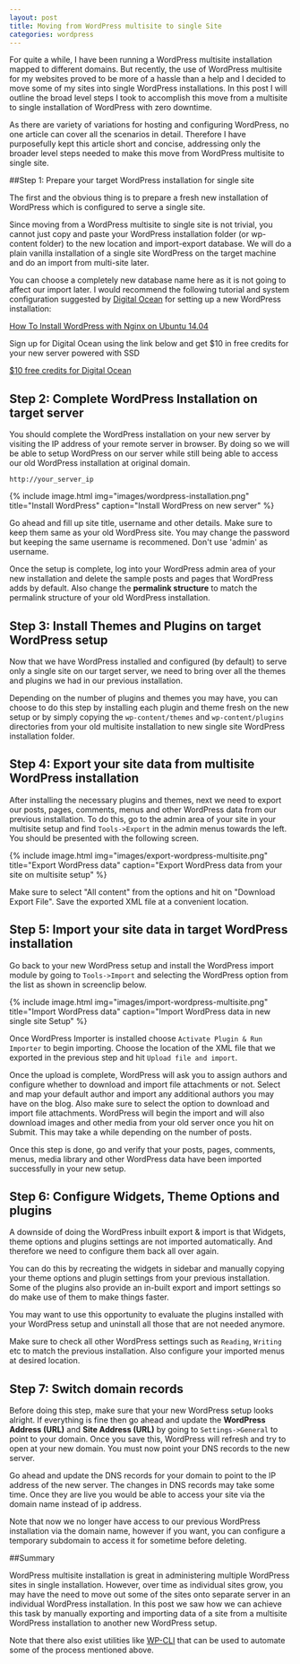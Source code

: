 ```yaml
---
layout: post
title: Moving from WordPress multisite to single Site
categories: wordpress
---
```


For quite a while, I have been running a WordPress multisite installation mapped to different domains. But recently, the use of WordPress multisite for my websites proved to be more of a hassle than a help and I decided to move some of my sites into single WordPress installations. In this post I will outline the broad level steps I took to accomplish this move from a multisite to single installation of WordPress with zero downtime.

As there are variety of variations for hosting and configuring WordPress, no one article can cover all the scenarios in detail. Therefore I have purposefully kept this article short and concise, addressing only the broader level steps needed to make this move from WordPress multisite to single site.

##Step 1: Prepare your target WordPress installation for single site

The first and the obvious thing is to prepare a fresh new installation of WordPress which is configured to serve a single site. 

Since moving from a WordPress multisite to single site is not trivial, you cannot just copy and paste your WordPress installation folder (or wp-content folder) to the new location and import-export database. We will do a plain vanilla installation of a single site WordPress on the target machine and do an import from multi-site later.

You can choose a completely new database name here as it is not going to affect our import later. I would recommend the following tutorial and system configuration suggested by [Digital Ocean](https://www.digitalocean.com/?refcode=931d5df50b74) for setting up a new WordPress installation:

[How To Install WordPress with Nginx on Ubuntu 14.04](https://www.digitalocean.com/community/tutorials/how-to-install-wordpress-with-nginx-on-ubuntu-14-04)

<div class="well text-center"><p>Sign up for Digital Ocean using the link below and get $10 in free credits for your new server powered with SSD</p>
<a class="brand-button" href="https://www.digitalocean.com/?refcode=931d5df50b74" target="_blank" rel="nofollow">$10 free credits for Digital Ocean</a>
</div>

## Step 2: Complete WordPress Installation on target server

You should complete the WordPress installation on your new server by visiting the IP address of your remote server in browser. By doing so we will be able to setup WordPress on our server while still being able to access our old WordPress installation at original domain.

<code>http://your_server_ip</code>

 {% include image.html img="images/wordpress-installation.png" title="Install WordPress" caption="Install WordPress on new server" %}

Go ahead and fill up site title, username and other details. Make sure to keep them same as your old WordPress site. You may change the password but keeping the same username is recommened. Don't use 'admin' as username.

Once the setup is complete, log into your WordPress admin area of your new installation and delete the sample posts and pages that WordPress adds by default. Also change the **permalink structure** to match the permalink structure of your old WordPress installation.

## Step 3: Install Themes and Plugins on target WordPress setup

Now that we have WordPress installed and configured (by default) to serve only a single site on our target server, we need to bring over all the themes and plugins we had in our previous installation.

Depending on the number of plugins and themes you may have, you can choose to do this step by installing each plugin and theme fresh on the new setup or by simply copying the `wp-content/themes` and `wp-content/plugins` directories from your old multisite installation to new single site WordPress installation folder. 

## Step 4: Export your site data from multisite WordPress installation

After installing the necessary plugins and themes, next we need to export our posts, pages, comments, menus and other WordPress data from our previous installation. To do this, go to the admin area of your site in your multisite setup and find `Tools->Export` in the admin menus towards the left. You should be presented with the following screen.

 {% include image.html img="images/export-wordpress-multisite.png" title="Export WordPress data" caption="Export WordPress data from your site on multisite setup" %}

 Make sure to select "All content" from the options and hit on "Download Export File". Save the exported XML file at a convenient location.

## Step 5: Import your site data in target WordPress installation

Go back to your new WordPress setup and install the WordPress import module by going to `Tools->Import` and selecting the WordPress option from the list as shown in screenclip below.

{% include image.html img="images/import-wordpress-multisite.png" title="Import WordPress data" caption="Import WordPress data in new single site Setup" %}

Once WordPress Importer is installed choose `Activate Plugin & Run Importer` to begin importing. Choose the location of the XML file that we exported in the previous step and hit `Upload file and import`.

Once the upload is complete, WordPress will ask you to assign authors and configure whether to download and import file attachments or not. Select and map your default author and import any additional authors you may have on the blog. Also make sure to select the option to download and import file attachments. WordPress will begin the import and will also download images and other media from your old server once you hit on Submit. This may take a while depending on the number of posts.

Once this step is done, go and verify that your posts, pages, comments, menus, media library and other WordPress data have been imported successfully in your new setup.

## Step 6: Configure Widgets, Theme Options and plugins

A downside of doing the WordPress inbuilt export & import is that Widgets, theme options and plugins settings are not imported automatically. And therefore we need to configure them back all over again.

You can do this by recreating the widgets in sidebar and manually copying your theme options and plugin settings from your previous installation. Some of the plugins also provide an in-built export and import settings so do make use of them to make things faster.

You may want to use this opportunity to evaluate the plugins installed with your WordPress setup and uninstall all those that are not needed anymore.

Make sure to check all other WordPress settings such as `Reading`, `Writing` etc to match the previous installation. Also configure your imported menus at desired location.

## Step 7: Switch domain records

Before doing this step, make sure that your new WordPress setup looks alright. If everything is fine then go ahead and update the **WordPress Address (URL)** and **Site Address (URL)** by going to `Settings->General` to point to your domain. Once you save this, WordPress will refresh and try to open at your new domain. You must now point your DNS records to the new server.

Go ahead and update the DNS records for your domain to point to the IP address of the new server. The changes in DNS records may take some time. Once they are live you would be able to access your site via the domain name instead of ip address.

Note that now we no longer have access to our previous WordPress installation via the domain name, however if you want, you can configure a temporary subdomain to access it for sometime before deleting.

##Summary

WordPress multisite installation is great in administering multiple WordPress sites in single installation. However, over time as individual sites grow, you may have the need to move out some of the sites onto separate server in an individual WordPress installation. In this post we saw how we can achieve this task by manually exporting and importing data of a site from a multisite WordPress installation to another new WordPress setup.

Note that there also exist utilities like [WP-CLI](http://wp-cli.org/) that can be used to automate some of the process mentioned above. 
